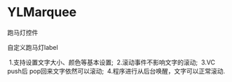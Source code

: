 # YLMarquee
跑马灯控件

自定义跑马灯label

  1.支持设置文字大小、颜色等基本设置;
  2.滚动事件不影响文字的滚动;
  3.VC push后 pop回来文字依然可以滚动;
  4.程序进行从后台唤醒，文字可以正常滚动.
